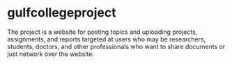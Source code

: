 # gulfcollegeproject
The project is a website for posting topics and uploading projects, assignments, and reports targeted at users who may be researchers, students, doctors, and other professionals who want to share documents or just network over the website. 
